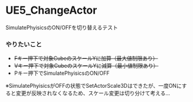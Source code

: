 # UE5_ChangeActor
SimulatePhyisicsのON/OFFを切り替えるテスト

### やりたいこと

- ~~Fキー押下で対象CubeのスケールYに加算（最大値制限あり）~~
- ~~Vキー押下で対象CubeのスケールYに減算（最小値制限あり）~~
- Pキー押下でSimulatePhyisicsのON/OFF

※SimulatePhyisicsがOFFの状態でSetActorScale3Dはできたが、一度ONにすると変更が反映されなくなるため、スケール変更は切り分けて考える…
